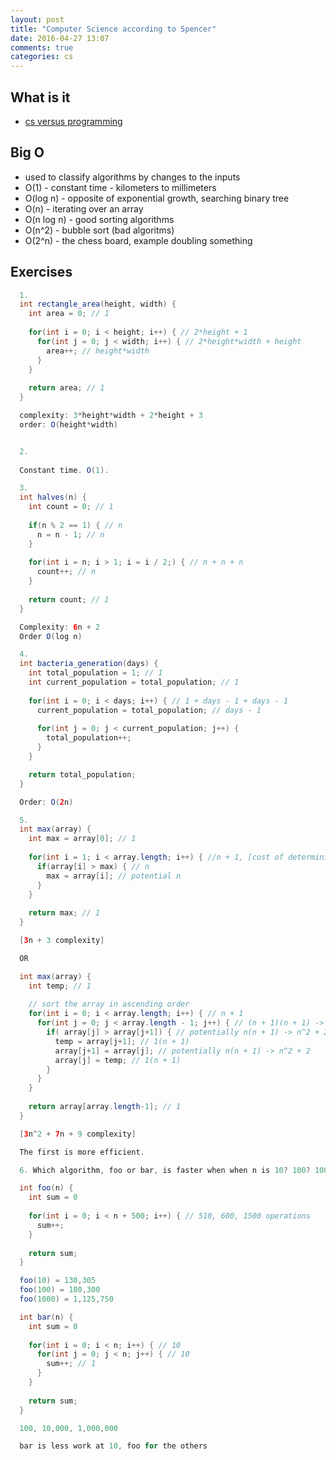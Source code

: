 ```yaml
---
layout: post
title: "Computer Science according to Spencer"
date: 2016-04-27 13:07
comments: true
categories: cs
---
```


## What is it
  - [cs versus programming](http://stackoverflow.com/questions/1062811/difference-between-a-computer-scientist-and-computer-programmer)

## Big O
  - used to classify algorithms by changes to the inputs
  - O(1) - constant time - kilometers to millimeters
  - O(log n) - opposite of exponential growth, searching binary tree
  - O(n) - iterating over an array
  - O(n log n) - good sorting algorithms
  - O(n^2) - bubble sort (bad algoritms)
  - O(2^n) - the chess board, example doubling something

## Exercises

```java
  1.
  int rectangle_area(height, width) {
    int area = 0; // 1
   
    for(int i = 0; i < height; i++) { // 2*height + 1
      for(int j = 0; j < width; i++) { // 2*height*width + height
        area++; // height*width
      }
    }
   
    return area; // 1
  }

  complexity: 3*height*width + 2*height + 3
  order: O(height*width)


  2.
   
  Constant time. O(1).

  3.
  int halves(n) {
    int count = 0; // 1
   
    if(n % 2 == 1) { // n
      n = n - 1; // n
    }
   
    for(int i = n; i > 1; i = i / 2;) { // n + n + n
      count++; // n
    }
   
    return count; // 1
  }

  Complexity: 6n + 2
  Order O(log n)

  4. 
  int bacteria_generation(days) {
    int total_population = 1; // 1
    int current_population = total_population; // 1
   
    for(int i = 0; i < days; i++) { // 1 + days - 1 + days - 1
      current_population = total_population; // days - 1
   
      for(int j = 0; j < current_population; j++) { 
        total_population++;
      }
    }

    return total_population;
  }

  Order: O(2n)

  5.
  int max(array) {
    int max = array[0]; // 1
   
    for(int i = 1; i < array.length; i++) { //n + 1, [cost of determining array length](http://stackoverflow.com/questions/5872570/is-fixed-array-size-on-or-o1-in-space)
      if(array[i] > max) { // n
        max = array[i]; // potential n
      }
    }
   
    return max; // 1
  }

  [3n + 3 complexity]

  OR

  int max(array) {
    int temp; // 1
   
    // sort the array in ascending order
    for(int i = 0; i < array.length; i++) { // n + 1
      for(int j = 0; j < array.length - 1; j++) { // (n + 1)(n + 1) -> n^2 + 2n + 2
        if( array[j] > array[j+1]) { // potentially n(n + 1) -> n^2 + 2n + 2
          temp = array[j+1]; // 1(n + 1)
          array[j+1] = array[j]; // potentially n(n + 1) -> n^2 + 2
          array[j] = temp; // 1(n + 1)
        }
      }
    }
   
    return array[array.length-1]; // 1
  }

  [3n^2 + 7n + 9 complexity]

  The first is more efficient.

  6. Which algorithm, foo or bar, is faster when when n is 10? 100? 1000?

  int foo(n) {
    int sum = 0
 
    for(int i = 0; i < n + 500; i++) { // 510, 600, 1500 operations
      sum++;
    }
 
    return sum;
  }

  foo(10) = 130,305
  foo(100) = 180,300
  foo(1000) = 1,125,750

  int bar(n) {
    int sum = 0
 
    for(int i = 0; i < n; i++) { // 10
      for(int j = 0; j < n; j++) { // 10
        sum++; // 1
      }
    }
 
    return sum;
  }

  100, 10,000, 1,000,000

  bar is less work at 10, foo for the others
```
